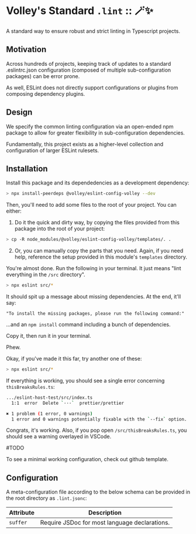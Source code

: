 # Volley's Standard `.lint` :: 🪄✨

A standard way to ensure robust and strict linting in Typescript projects.

## Motivation

Across hundreds of projects, keeping track of updates to a standard .eslintrc.json configuration (composed of multiple sub-configuration packages) can be error prone.

As well, ESLint does not directly support configurations or plugins from composing dependency plugins.

## Design

We specify the common linting configuration via an open-ended npm package to allow for greater flexibility in sub-configuration dependencies.

Fundamentally, this project exists as a higher-level collection and configuration of larger ESLint rulesets.

## Installation

Install this package and its dependedencies as a development dependency:

```sh
> npx install-peerdeps @volley/eslint-config-volley --dev
```

Then, you'll need to add some files to the root of your project. You can either:

1. Do it the quick and dirty way, by copying the files provided from this package into the root of your project:

```sh
> cp -R node_modules/@volley/eslint-config-volley/templates/. .
```

2. Or, you can manually copy the parts that you need. Again, if you need help, reference the setup provided in this module's `templates` directory.

You're almost done. Run the following in your terminal. It just means "lint everything in the `/src` directory".

```sh
> npx eslint src/*
```

It should spit up a message about missing dependencies. At the end, it'll say:

```"To install the missing packages, please run the following command:"```

...and an `npm install` command including a bunch of dependencies.

Copy it, then run it in your terminal.

Phew.

Okay, if you've made it this far, try another one of these:

```sh
> npx eslint src/*
```

If everything is working, you should see a single error concerning `thisBreaksRules.ts`:

```sh
.../eslint-host-test/src/index.ts
  1:1  error  Delete `···`  prettier/prettier

✖ 1 problem (1 error, 0 warnings)
  1 error and 0 warnings potentially fixable with the `--fix` option.
```

Congrats, it's working. Also, if you pop open `/src/thisBreaksRules.ts`, you should see a warning overlayed in VSCode.


#TODO 

To see a minimal working configuration, check out github template.

## Configuration

A meta-configuration file according to the below schema can be provided in the root directory as `.lint.jsonc`:

| Attribute | Description |
| --- | --- |
| `suffer` | Require JSDoc for most language declarations. |
